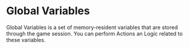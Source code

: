 # Global Variables

Global Variables is a set of memory-resident variables that are stored through the game session. You can perform Actions an Logic related to these variables.